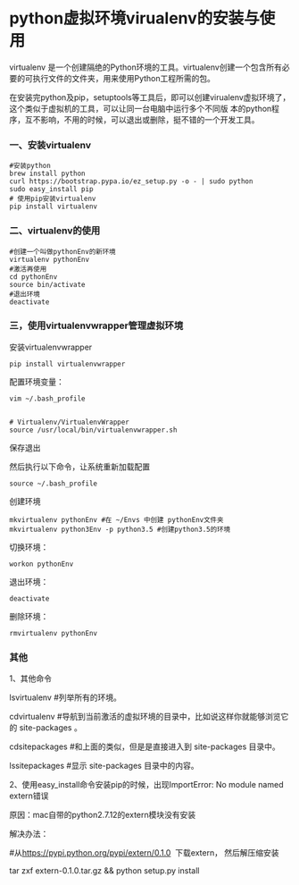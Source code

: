 # python虚拟环境virualenv的安装与使用

virtualenv
是一个创建隔绝的Python环境的工具。virtualenv创建一个包含所有必要的可执行文件的文件夹，用来使用Python工程所需的包。

在安装完python及pip，setuptools等工具后，即可以创建virualenv虚拟环境了，这个类似于虚拟机的工具，可以让同一台电脑中运行多个不同版
本的python程序，互不影响，不用的时候，可以退出或删除，挺不错的一个开发工具。

### 一、安装virtualenv

    
    
    #安装python
    brew install python
    curl https://bootstrap.pypa.io/ez_setup.py -o - | sudo python
    sudo easy_install pip
    # 使用pip安装virtualenv
    pip install virtualenv

### 二、virtualenv的使用

    
    
    #创建一个叫做pythonEnv的新环境
    virtualenv pythonEnv
    #激活再使用
    cd pythonEnv
    source bin/activate
    #退出环境
    deactivate

### 三，使用virtualenvwrapper管理虚拟环境

安装virtualenvwrapper

    
    
    pip install virtualenvwrapper

配置环境变量：

    
    
    vim ~/.bash_profile
    
    
    # Virtualenv/VirtualenvWrapper
    source /usr/local/bin/virtualenvwrapper.sh

保存退出

然后执行以下命令，让系统重新加载配置

    
    
    source ~/.bash_profile

创建环境

    
    
    mkvirtualenv pythonEnv #在 ~/Envs 中创建 pythonEnv文件夹
    mkvirtualenv python3Env -p python3.5 #创建python3.5的环境

切换环境：

    
    
    workon pythonEnv

退出环境：

    
    
    deactivate

删除环境：

    
    
    rmvirtualenv pythonEnv

### 其他

1、其他命令

lsvirtualenv #列举所有的环境。

cdvirtualenv #导航到当前激活的虚拟环境的目录中，比如说这样你就能够浏览它的 site-packages 。

cdsitepackages #和上面的类似，但是是直接进入到 site-packages 目录中。

lssitepackages #显示 site-packages 目录中的内容。

  

2、使用easy_install命令安装pip的时候，出现ImportError: No module named extern错误

原因：mac自带的python2.7.12的extern模块没有安装

解决办法：

#从<https://pypi.python.org/pypi/extern/0.1.0>  下载extern， 然后解压缩安装

tar zxf extern-0.1.0.tar.gz && python setup.py install

  

